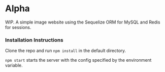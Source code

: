 Alpha
=============

WIP. A simple image website using the Sequelize ORM for MySQL and Redis for sessions.

### Installation Instructions

Clone the repo and run `npm install` in the default directory.

`npm start` starts the server with the config specified by the environment variable.
